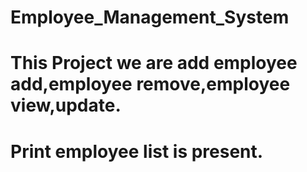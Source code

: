 # Employee_Management_System
# This Project we are add employee add,employee remove,employee view,update.
# Print employee list is present.
